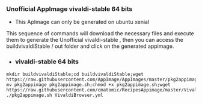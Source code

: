 ### Unofficial AppImage vivaldi-stable 64 bits
* This ApImage can only be generated on ubuntu xenial

This sequence of commands will download the necessary files and execute them to generate the Unofficial vivaldi-stable , then you can access the buildvivaldiStable / out folder and click on the generated appimage.

* ### vivaldi-stable 64 bits 
```
mkdir buildvivaldiStable;cd buildvivaldiStable;wget https://raw.githubusercontent.com/AppImage/AppImages/master/pkg2appimage; mv pkg2appimage pkg2appimage.sh;chmod +x pkg2appimage.sh;wget https://raw.githubusercontent.com/cmatomic/RecipesAppimage/master/VivaldiBrowser/VivaldiBrowser.yml;ARCH=x86_64 ./pkg2appimage.sh VivaldiBrowser.yml

```
